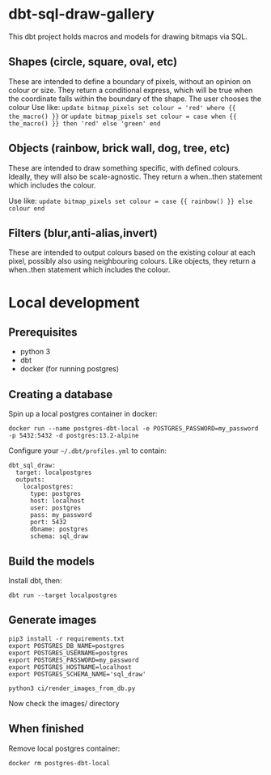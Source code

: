 # dbt-sql-draw-gallery

This dbt project holds macros and models for drawing bitmaps via SQL.

## Shapes (circle, square, oval, etc)
These are intended to define a boundary of pixels, without an opinion on colour or size.
They return a conditional express, which will be true when the coordinate falls within the boundary of the shape. The user chooses the colour
Use like: 
`update bitmap_pixels set colour = 'red' where {{ the_macro() }}`
or
`update bitmap_pixels set colour = case when {{ the_macro() }} then 'red' else 'green' end`

## Objects (rainbow, brick wall, dog, tree, etc)
These are intended to draw something specific, with defined colours. Ideally, they will also be scale-agnostic.
They return a when..then statement which includes the colour.

Use like:
`update bitmap_pixels set colour = case {{ rainbow() }} else colour end`

## Filters (blur,anti-alias,invert)
These are intended to output colours based on the existing colour at each pixel, possibly also using neighbouring colours.
Like objects, they return a when..then statement which includes the colour.

# Local development

## Prerequisites
- python 3
- dbt
- docker (for running postgres)

## Creating a database

Spin up a local postgres container in docker:
```
docker run --name postgres-dbt-local -e POSTGRES_PASSWORD=my_password -p 5432:5432 -d postgres:13.2-alpine
```

Configure your `~/.dbt/profiles.yml` to contain:

```
dbt_sql_draw:
  target: localpostgres
  outputs:
    localpostgres:
      type: postgres
      host: localhost
      user: postgres
      pass: my_password
      port: 5432
      dbname: postgres
      schema: sql_draw
```

## Build the models
Install dbt, then:
```
dbt run --target localpostgres
```
## Generate images

```
pip3 install -r requirements.txt
export POSTGRES_DB_NAME=postgres
export POSTGRES_USERNAME=postgres
export POSTGRES_PASSWORD=my_password
export POSTGRES_HOSTNAME=localhost
export POSTGRES_SCHEMA_NAME='sql_draw'

python3 ci/render_images_from_db.py
```

Now check the images/ directory

## When finished
Remove local postgres container:
```
docker rm postgres-dbt-local
```



